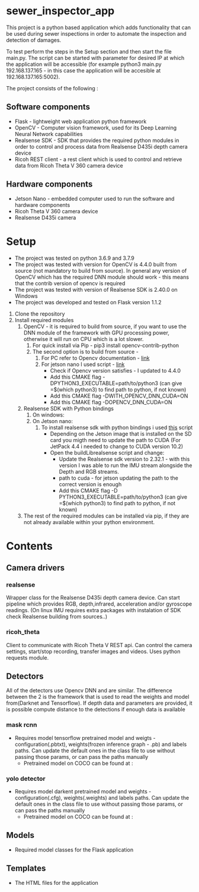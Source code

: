 # sewer_inspector_app
This project is a python based application which adds functionality that can be used during sewer inspections in order to automate the inspection and detection of damages.

To test perform the steps in the Setup section and then start the file main.py. The script can be started with parameter for desired IP at which the application will be accessible (for example python3 main.py 192.168.137.165 - in this case the application will be accesible at 192.168.137.165:5002).

The project consists of the following :
## Software components
- Flask - lightweight web application python framework
- OpenCV - Computer vision framework, used for its Deep Learning Neural Network capabilities
- Realsense SDK - SDK that provides the required python modules in order to control and process data from Realsense D435i depth camera device
- Ricoh REST client - a rest client which is used to control and retrieve data from Ricoh Theta V 360 camera device
## Hardware components
- Jetson Nano - embedded computer used to run the software and hardware components
- Ricoh Theta V 360 camera device
- Realsense D435i camera
  
# Setup
- The project was tested on python 3.6.9 and 3.7.9
- The project was tested with version for OpenCV is 4.4.0 built from source (not mandatory to build from source). In general any version of OpenCV which has the required DNN module should work - this means that the contrib version of opencv is required
- The project was tested with version of Realsense SDK is 2.40.0 on Windows
- The project was developed and tested on Flask version 1.1.2

1. Clone the repository
2. Install required modules
   1. OpenCV - it is required to build from source, if you want to use the DNN module of the framework with GPU processing power, otherwise it will run on CPU which is a lot slower.
      1. For quick install via Pip - pip3 install opencv-contrib-python
      2. The second option is to build from source - 
         1. For PC refer to Opencv documentation - [link](https://docs.opencv.org/master/d7/d9f/tutorial_linux_install.html)
         2. For jetson nano I used script - [link](https://github.com/mdegans/nano_build_opencv)
            - Check if Opencv version satisfies - I updated to 4.4.0
            - Add this CMAKE flag -DPYTHON3_EXECUTABLE=path/to/python3 (can give =$(which python3) to find path to python, if not known)
            - Add this CMAKE flag -DWITH_OPENCV_DNN_CUDA=ON
            - Add this CMAKE flag -DOPENCV_DNN_CUDA=ON
   2. Realsense SDK with Python bindings
      1. On windows:
      2. On Jetson nano:
         1. To install realsense sdk with python bindings i used [this](https://github.com/JetsonHacksNano/installLibrealsense) script
            - Depending on the Jetson image that is installed on the SD card you migth need to update the path to CUDA (For JetPack 4.4 i needed to change to CUDA version 10.2)
            - Open the buildLibrealsense script and change:
              - Update the Realsense sdk version to 2.32.1 - with this version I was able to run the IMU stream alongside the Depth and RGB streams.
              - path to cuda - for jetson updating the path to the correct version is enough
              - Add this CMAKE flag  -D PYTHON3_EXECUTABLE=path/to/python3 (can give =$(which python3) to find path to python, if not known)
    3. The rest of the required modules can be installed via pip, if they are not already available within your python environment. 

# Contents
## Camera drivers
### realsense
Wrapper class for the Realsense D435i depth camera device. Can start pipeline which provides RGB, depth,infrared, acceleration and/or gyroscope readings. (On linux IMU requires extra packages with instalation of SDK check Realsense building from sources..)
### ricoh_theta
Client to communicate with Ricoh Theta V REST api. Can control the camera settings, start/stop recording, transfer images and videos. Uses python requests module.
## Detectors
All of the detectors use Opencv DNN and are similar. The difference between the 2 is the framework that is used to read the weights and model from(Darknet and Tensorflow). If depth data and parameters are provided, it is possible compute distance to the detections if enough data is available
### mask rcnn
- Requires model tensorflow pretrained model and weigts - configuration(.pbtxt), weights(frozen inference graph -  .pb) and labels paths. Can update the default ones in the class file to use without passing those params, or can pass the paths manually
  - Pretrained model on COCO can be found at : 
### yolo detector
- Requires model darkent pretrained model and weights - configuration(.cfg), weights(.weights) and labels paths. Can update the default ones in the class file to use without passing those params, or can pass the paths manually
  - Pretrained model on COCO can be found at : 
## Models
- Required model classes for the Flask application
## Templates
- The HTML files for the application
